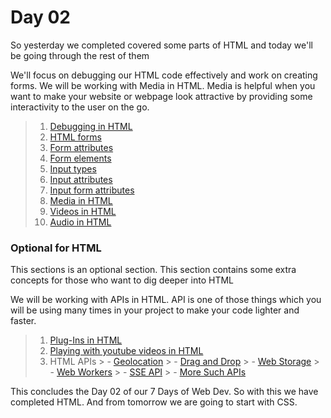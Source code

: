# Day 02
So yesterday we completed covered some parts of HTML and today we'll be going through the rest of them

We'll focus on debugging our HTML code effectively and work on creating forms. We will be working with Media in HTML. Media is helpful when you want to make your website or webpage look attractive by providing some interactivity to the user on the go. 

> 1. [Debugging in HTML](https://drive.google.com/drive/u/2/folders/1TeliSdwFfNdTzdXhac6qPvXOijT7ChRm)
> 2. [HTML forms](https://www.w3schools.com/html/html_forms.asp)
> 3. [Form attributes](https://www.w3schools.com/html/html_forms_attributes.asp)
> 4. [Form elements](https://www.w3schools.com/html/html_form_elements.asp)
> 5. [Input types](https://www.w3schools.com/html/html_form_input_types.asp)
> 6. [Input attributes](https://www.w3schools.com/html/html_form_attributes.asp)
> 7. [Input form attributes](https://www.w3schools.com/html/html_form_attributes_form.asp)
> 8. [Media in HTML](https://www.w3schools.com/html/html_media.asp)
> 9. [Videos in HTML](https://www.w3schools.com/html/html5_video.asp)
> 10. [Audio in HTML](https://www.w3schools.com/html/html5_audio.asp)

### Optional for HTML
This sections is an optional section. This section contains some extra concepts for those who want to dig deeper into HTML

We will be working with APIs in HTML. API is one of those things which you will be using many times in your project to make your code lighter and faster. 

> 1. [Plug-Ins in HTML](https://www.w3schools.com/html/html_object.asp)
> 2. [Playing with youtube videos in HTML](https://www.w3schools.com/html/html_youtube.asp)
> 3. HTML APIs
    > - [Geolocation](https://www.w3schools.com/html/html5_geolocation.asp)
    > - [Drag and Drop](https://www.w3schools.com/html/html5_draganddrop.asp)
    > - [Web Storage](https://www.w3schools.com/html/html5_webstorage.asp)
    > - [Web Workers](https://www.w3schools.com/html/html5_webworkers.asp)
    > - [SSE API](https://www.w3schools.com/html/html5_serversentevents.asp)
    > - [More Such APIs](https://developer.mozilla.org/en-US/docs/Web/API)

This concludes the Day 02 of our 7 Days of Web Dev. So with this we have completed HTML. And from tomorrow we are going to start with CSS.